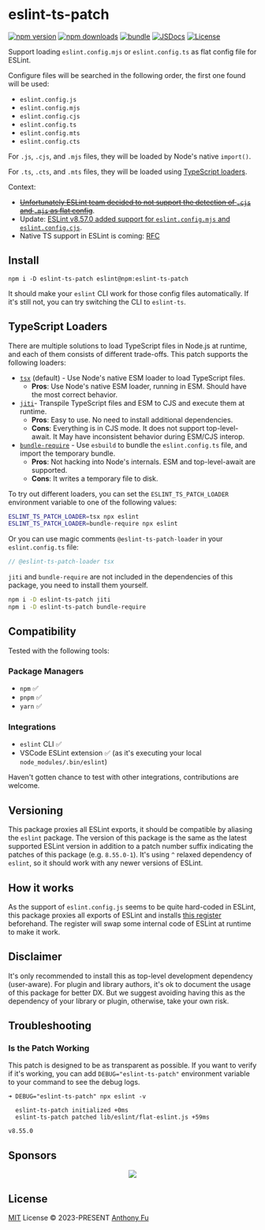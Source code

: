 # eslint-ts-patch

[![npm version][npm-version-src]][npm-version-href]
[![npm downloads][npm-downloads-src]][npm-downloads-href]
[![bundle][bundle-src]][bundle-href]
[![JSDocs][jsdocs-src]][jsdocs-href]
[![License][license-src]][license-href]

Support loading `eslint.config.mjs` or `eslint.config.ts` as flat config file for ESLint.

Configure files will be searched in the following order, the first one found will be used:

- `eslint.config.js`
- `eslint.config.mjs`
- `eslint.config.cjs`
- `eslint.config.ts`
- `eslint.config.mts`
- `eslint.config.cts`

For `.js`, `.cjs`, and `.mjs` files, they will be loaded by Node's native `import()`.

For `.ts`, `.cts`, and `.mts` files, they will be loaded using [TypeScript loaders](#typescript-loaders).

Context:
- [~~Unfortunately ESLint team decided to not support the detection of `.cjs` and `.mjs` as flat config~~](https://github.com/eslint/eslint/issues/16580#issuecomment-1419027861).
- Update: [ESLint v8.57.0 added support for `eslint.config.mjs` and `eslint.config.cjs`](https://eslint.org/blog/2024/02/eslint-v8.57.0-released).
- Native TS support in ESLint is coming: [RFC](https://github.com/eslint/rfcs/pull/117#discussion_r1593410239)

## Install

```npm
npm i -D eslint-ts-patch eslint@npm:eslint-ts-patch
```

It should make your `eslint` CLI work for those config files automatically. If it's still not, you can try switching the CLI to `eslint-ts`.

## TypeScript Loaders

There are multiple solutions to load TypeScript files in Node.js at runtime, and each of them consists of different trade-offs. This patch supports the following loaders:

- [`tsx`](https://github.com/privatenumber/tsx) (default) - Use Node's native ESM loader to load TypeScript files.
  - **Pros**: Use Node's native ESM loader, running in ESM. Should have the most correct behavior.
- [`jiti`](https://github.com/unjs/jiti)- Transpile TypeScript files and ESM to CJS and execute them at runtime.
  - **Pros**: Easy to use. No need to install additional dependencies.
  - **Cons**: Everything is in CJS mode. It does not support top-level-await. It May have inconsistent behavior during ESM/CJS interop.
- [`bundle-require`](https://github.com/egoist/bundle-require) - Use `esbuild` to bundle the `eslint.config.ts` file, and import the temporary bundle.
  - **Pros**: Not hacking into Node's internals. ESM and top-level-await are supported.
  - **Cons**: It writes a temporary file to disk.

To try out different loaders, you can set the `ESLINT_TS_PATCH_LOADER` environment variable to one of the following values:

```sh
ESLINT_TS_PATCH_LOADER=tsx npx eslint
ESLINT_TS_PATCH_LOADER=bundle-require npx eslint
```

Or you can use magic comments `@eslint-ts-patch-loader` in your `eslint.config.ts` file:

```ts
// @eslint-ts-patch-loader tsx
```

`jiti` and `bundle-require` are not included in the dependencies of this package, you need to install them yourself.

```sh
npm i -D eslint-ts-patch jiti
npm i -D eslint-ts-patch bundle-require
```

## Compatibility

Tested with the following tools:

### Package Managers

- `npm` ✅
- `pnpm` ✅
- `yarn` ✅

### Integrations

- `eslint` CLI ✅
- VSCode ESLint extension ✅ (as it's executing your local `node_modules/.bin/eslint`)

Haven't gotten chance to test with other integrations, contributions are welcome.

## Versioning

This package proxies all ESLint exports, it should be compatible by aliasing the `eslint` package. The version of this package is the same as the latest supported ESLint version in addition to a patch number suffix indicating the patches of this package (e.g. `8.55.0-1`). It's using `^` relaxed dependency of `eslint`, so it should work with any newer versions of ESLint.

## How it works

As the support of `eslint.config.js` seems to be quite hard-coded in ESLint, this package proxies all exports of ESLint and installs [this register](./lib/register.js) beforehand. The register will swap some internal code of ESLint at runtime to make it work.

## Disclaimer

It's only recommended to install this as top-level development dependency (user-aware). For plugin and library authors, it's ok to document the usage of this package for better DX. But we suggest avoiding having this as the dependency of your library or plugin, otherwise, take your own risk.

## Troubleshooting

### Is the Patch Working

This patch is designed to be as transparent as possible. If you want to verify if it's working, you can add `DEBUG="eslint-ts-patch"` environment variable to your command to see the debug logs.

```
➜ DEBUG="eslint-ts-patch" npx eslint -v

  eslint-ts-patch initialized +0ms
  eslint-ts-patch patched lib/eslint/flat-eslint.js +59ms

v8.55.0
```

## Sponsors

<p align="center">
  <a href="https://cdn.jsdelivr.net/gh/antfu/static/sponsors.svg">
    <img src='https://cdn.jsdelivr.net/gh/antfu/static/sponsors.svg'/>
  </a>
</p>

## License

[MIT](./LICENSE) License © 2023-PRESENT [Anthony Fu](https://github.com/antfu)

<!-- Badges -->

[npm-version-src]: https://img.shields.io/npm/v/eslint-ts-patch?style=flat&colorA=080f12&colorB=1fa669
[npm-version-href]: https://npmjs.com/package/eslint-ts-patch
[npm-downloads-src]: https://img.shields.io/npm/dm/eslint-ts-patch?style=flat&colorA=080f12&colorB=1fa669
[npm-downloads-href]: https://npmjs.com/package/eslint-ts-patch
[bundle-src]: https://img.shields.io/bundlephobia/minzip/eslint-ts-patch?style=flat&colorA=080f12&colorB=1fa669&label=minzip
[bundle-href]: https://bundlephobia.com/result?p=eslint-ts-patch
[license-src]: https://img.shields.io/github/license/antfu/eslint-ts-patch.svg?style=flat&colorA=080f12&colorB=1fa669
[license-href]: https://github.com/antfu/eslint-ts-patch/blob/main/LICENSE
[jsdocs-src]: https://img.shields.io/badge/jsdocs-reference-080f12?style=flat&colorA=080f12&colorB=1fa669
[jsdocs-href]: https://www.jsdocs.io/package/eslint-ts-patch
